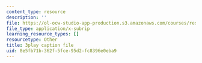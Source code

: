 ```yaml
---
content_type: resource
description: ''
file: https://ol-ocw-studio-app-production.s3.amazonaws.com/courses/res-ll-005-mathematics-of-big-data-and-machine-learning-january-iap-2020/8e5fb71b362f5fce95d2fc8396e0eba9_P5SjikeOHr0.vtt
file_type: application/x-subrip
learning_resource_types: []
resourcetype: Other
title: 3play caption file
uid: 8e5fb71b-362f-5fce-95d2-fc8396e0eba9
---
```

